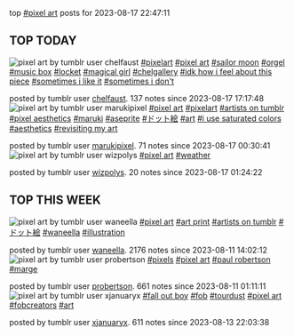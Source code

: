 top [#pixel art](https://www.tumblr.com/tagged/pixel%20art) posts for 2023-08-17 22:47:11
## TOP TODAY
![pixel art by tumblr user chelfaust](https://64.media.tumblr.com/5a22bd058da37dbf899c503fc40edc86/06bf9ed3d5ce5269-58/s640x960/295870503a9995334e4c74b61c4b3fbe5608f1d2.png)
[#pixelart](https://www.tumblr.com/tagged/pixelart) [#pixel art](https://www.tumblr.com/tagged/pixel%20art) [#sailor moon](https://www.tumblr.com/tagged/sailor%20moon) [#orgel](https://www.tumblr.com/tagged/orgel) [#music box](https://www.tumblr.com/tagged/music%20box) [#locket](https://www.tumblr.com/tagged/locket) [#magical girl](https://www.tumblr.com/tagged/magical%20girl) [#chelgallery](https://www.tumblr.com/tagged/chelgallery) [#idk how i feel about this piece](https://www.tumblr.com/tagged/idk%20how%20i%20feel%20about%20this%20piece) [#sometimes i like it](https://www.tumblr.com/tagged/sometimes%20i%20like%20it) [#sometimes i don't](https://www.tumblr.com/tagged/sometimes%20i%20don't)

posted by tumblr user [chelfaust](https://chelfaust.tumblr.com/post/725921477600395264/moon-orgel). 137 notes since 2023-08-17 17:17:48
![pixel art by tumblr user marukipixel](https://64.media.tumblr.com/962ccb9f6418ac2eac4336f4689b0dbd/90aac21fff4190bf-22/s640x960/2b4eb8f001889fd676a0f05b344388d57711c456.png)
[#pixel art](https://www.tumblr.com/tagged/pixel%20art) [#pixelart](https://www.tumblr.com/tagged/pixelart) [#artists on tumblr](https://www.tumblr.com/tagged/artists%20on%20tumblr) [#pixel aesthetics](https://www.tumblr.com/tagged/pixel%20aesthetics) [#maruki](https://www.tumblr.com/tagged/maruki) [#aseprite](https://www.tumblr.com/tagged/aseprite) [#ドット絵](https://www.tumblr.com/tagged/ドット絵) [#art](https://www.tumblr.com/tagged/art) [#i use saturated colors](https://www.tumblr.com/tagged/i%20use%20saturated%20colors) [#aesthetics](https://www.tumblr.com/tagged/aesthetics) [#revisiting my art](https://www.tumblr.com/tagged/revisiting%20my%20art)

posted by tumblr user [marukipixel](https://marukipixel.art/post/725858114816147456/cherry-pie-but-its-pixel-art). 71 notes since 2023-08-17 00:30:41
![pixel art by tumblr user wizpolys](https://64.media.tumblr.com/3863f86a68644459232feee54d29cf3f/9d4a1478018bc117-69/s640x960/a7d2f73b95d927e374e1a1bf6e35cd9cf9ba2c9f.png)
[#pixel art](https://www.tumblr.com/tagged/pixel%20art) [#weather](https://www.tumblr.com/tagged/weather)

posted by tumblr user [wizpolys](https://wizpolys.tumblr.com/post/725861492367507456/solitary-cloud). 20 notes since 2023-08-17 01:24:22
## TOP THIS WEEK
![pixel art by tumblr user waneella](https://64.media.tumblr.com/71cb354f5be4463284f044320c64b068/00729549d514f944-a7/s640x960/e41c19d2296ec62b29c6ef4126fcaed21e29a86e.jpg)
[#pixel art](https://www.tumblr.com/tagged/pixel%20art) [#art print](https://www.tumblr.com/tagged/art%20print) [#artists on tumblr](https://www.tumblr.com/tagged/artists%20on%20tumblr) [#ドット絵](https://www.tumblr.com/tagged/ドット絵) [#waneella](https://www.tumblr.com/tagged/waneella) [#illustration](https://www.tumblr.com/tagged/illustration)

posted by tumblr user [waneella](https://waneella.tumblr.com/post/725365589554692096/closing-hours-limited-edition-prints-available). 2176 notes since 2023-08-11 14:02:12
![pixel art by tumblr user probertson](https://64.media.tumblr.com/da7d79e2ffd2c0e8eb13009fd573ebff/b72786ded07f2ac7-ea/s640x960/b57df1f8bbb5c6b7a453b37836fbd3615b80edae.png)
[#pixels](https://www.tumblr.com/tagged/pixels) [#pixel art](https://www.tumblr.com/tagged/pixel%20art) [#paul robertson](https://www.tumblr.com/tagged/paul%20robertson) [#marge](https://www.tumblr.com/tagged/marge)

posted by tumblr user [probertson](https://probertson.tumblr.com/post/725317081423282176/the-fellas-vs-the-guys). 661 notes since 2023-08-11 01:11:11
![pixel art by tumblr user xjanuaryx](https://64.media.tumblr.com/cf3b1bc7943c582d534b72627f31a4f7/596d968414b0a0c6-24/s640x960/0f211e67850edbaa3e87942210de57f9f823f292.gif)
[#fall out boy](https://www.tumblr.com/tagged/fall%20out%20boy) [#fob](https://www.tumblr.com/tagged/fob) [#tourdust](https://www.tumblr.com/tagged/tourdust) [#pixel art](https://www.tumblr.com/tagged/pixel%20art) [#fobcreators](https://www.tumblr.com/tagged/fobcreators) [#art](https://www.tumblr.com/tagged/art)

posted by tumblr user [xjanuaryx](https://xjanuaryx.tumblr.com/post/725577072895000576/the-magic-eight-ball-never-lies). 611 notes since 2023-08-13 22:03:38
